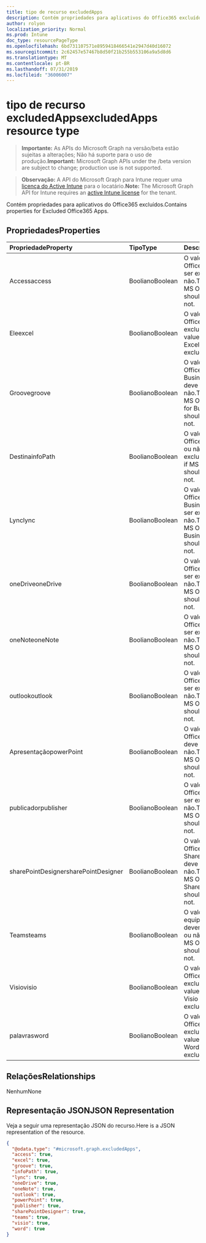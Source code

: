 ```yaml
---
title: tipo de recurso excludedApps
description: Contém propriedades para aplicativos do Office365 excluídos.
author: rolyon
localization_priority: Normal
ms.prod: Intune
doc_type: resourcePageType
ms.openlocfilehash: 6bd731107571e8959418466541e2947d40d16072
ms.sourcegitcommit: 2c62457e57467b8d50f21b255b553106a9a5d8d6
ms.translationtype: MT
ms.contentlocale: pt-BR
ms.lasthandoff: 07/31/2019
ms.locfileid: "36006007"
---
```

# <a name="excludedapps-resource-type"></a><span data-ttu-id="0c17e-103">tipo de recurso excludedApps</span><span class="sxs-lookup"><span data-stu-id="0c17e-103">excludedApps resource type</span></span>

> <span data-ttu-id="0c17e-104">**Importante:** As APIs do Microsoft Graph na versão/beta estão sujeitas a alterações; Não há suporte para o uso de produção.</span><span class="sxs-lookup"><span data-stu-id="0c17e-104">**Important:** Microsoft Graph APIs under the /beta version are subject to change; production use is not supported.</span></span>

> <span data-ttu-id="0c17e-105">**Observação:** A API do Microsoft Graph para Intune requer uma [licença do Active Intune](https://go.microsoft.com/fwlink/?linkid=839381) para o locatário.</span><span class="sxs-lookup"><span data-stu-id="0c17e-105">**Note:** The Microsoft Graph API for Intune requires an [active Intune license](https://go.microsoft.com/fwlink/?linkid=839381) for the tenant.</span></span>

<span data-ttu-id="0c17e-106">Contém propriedades para aplicativos do Office365 excluídos.</span><span class="sxs-lookup"><span data-stu-id="0c17e-106">Contains properties for Excluded Office365 Apps.</span></span>

## <a name="properties"></a><span data-ttu-id="0c17e-107">Propriedades</span><span class="sxs-lookup"><span data-stu-id="0c17e-107">Properties</span></span>
|<span data-ttu-id="0c17e-108">Propriedade</span><span class="sxs-lookup"><span data-stu-id="0c17e-108">Property</span></span>|<span data-ttu-id="0c17e-109">Tipo</span><span class="sxs-lookup"><span data-stu-id="0c17e-109">Type</span></span>|<span data-ttu-id="0c17e-110">Descrição</span><span class="sxs-lookup"><span data-stu-id="0c17e-110">Description</span></span>|
|:---|:---|:---|
|<span data-ttu-id="0c17e-111">Access</span><span class="sxs-lookup"><span data-stu-id="0c17e-111">access</span></span>|<span data-ttu-id="0c17e-112">Booliano</span><span class="sxs-lookup"><span data-stu-id="0c17e-112">Boolean</span></span>|<span data-ttu-id="0c17e-113">O valor de se o MS Office Access deve ser excluído ou não.</span><span class="sxs-lookup"><span data-stu-id="0c17e-113">The value for if MS Office Access should be excluded or not.</span></span>|
|<span data-ttu-id="0c17e-114">Ele</span><span class="sxs-lookup"><span data-stu-id="0c17e-114">excel</span></span>|<span data-ttu-id="0c17e-115">Booliano</span><span class="sxs-lookup"><span data-stu-id="0c17e-115">Boolean</span></span>|<span data-ttu-id="0c17e-116">O valor de se o MS Office Excel deve ser excluído ou não.</span><span class="sxs-lookup"><span data-stu-id="0c17e-116">The value for if MS Office Excel should be excluded or not.</span></span>|
|<span data-ttu-id="0c17e-117">Groove</span><span class="sxs-lookup"><span data-stu-id="0c17e-117">groove</span></span>|<span data-ttu-id="0c17e-118">Booliano</span><span class="sxs-lookup"><span data-stu-id="0c17e-118">Boolean</span></span>|<span data-ttu-id="0c17e-119">O valor de se o MS Office OneDrive for Business-Groove deve ser excluído ou não.</span><span class="sxs-lookup"><span data-stu-id="0c17e-119">The value for if MS Office OneDrive for Business - Groove should be excluded or not.</span></span>|
|<span data-ttu-id="0c17e-120">Destina</span><span class="sxs-lookup"><span data-stu-id="0c17e-120">infoPath</span></span>|<span data-ttu-id="0c17e-121">Booliano</span><span class="sxs-lookup"><span data-stu-id="0c17e-121">Boolean</span></span>|<span data-ttu-id="0c17e-122">O valor de se o MS Office InfoPath deve ou não ser excluído.</span><span class="sxs-lookup"><span data-stu-id="0c17e-122">The value for if MS Office InfoPath should be excluded or not.</span></span>|
|<span data-ttu-id="0c17e-123">Lync</span><span class="sxs-lookup"><span data-stu-id="0c17e-123">lync</span></span>|<span data-ttu-id="0c17e-124">Booliano</span><span class="sxs-lookup"><span data-stu-id="0c17e-124">Boolean</span></span>|<span data-ttu-id="0c17e-125">O valor de se o MS Office Skype for Business-Lync deve ser excluído ou não.</span><span class="sxs-lookup"><span data-stu-id="0c17e-125">The value for if MS Office Skype for Business - Lync should be excluded or not.</span></span>|
|<span data-ttu-id="0c17e-126">oneDrive</span><span class="sxs-lookup"><span data-stu-id="0c17e-126">oneDrive</span></span>|<span data-ttu-id="0c17e-127">Booliano</span><span class="sxs-lookup"><span data-stu-id="0c17e-127">Boolean</span></span>|<span data-ttu-id="0c17e-128">O valor de se o MS Office OneDrive deve ser excluído ou não.</span><span class="sxs-lookup"><span data-stu-id="0c17e-128">The value for if MS Office OneDrive should be excluded or not.</span></span>|
|<span data-ttu-id="0c17e-129">oneNote</span><span class="sxs-lookup"><span data-stu-id="0c17e-129">oneNote</span></span>|<span data-ttu-id="0c17e-130">Booliano</span><span class="sxs-lookup"><span data-stu-id="0c17e-130">Boolean</span></span>|<span data-ttu-id="0c17e-131">O valor de se o MS Office OneNote deve ser excluído ou não.</span><span class="sxs-lookup"><span data-stu-id="0c17e-131">The value for if MS Office OneNote should be excluded or not.</span></span>|
|<span data-ttu-id="0c17e-132">outlook</span><span class="sxs-lookup"><span data-stu-id="0c17e-132">outlook</span></span>|<span data-ttu-id="0c17e-133">Booliano</span><span class="sxs-lookup"><span data-stu-id="0c17e-133">Boolean</span></span>|<span data-ttu-id="0c17e-134">O valor de se o MS Office Outlook deve ser excluído ou não.</span><span class="sxs-lookup"><span data-stu-id="0c17e-134">The value for if MS Office Outlook should be excluded or not.</span></span>|
|<span data-ttu-id="0c17e-135">Apresentação</span><span class="sxs-lookup"><span data-stu-id="0c17e-135">powerPoint</span></span>|<span data-ttu-id="0c17e-136">Booliano</span><span class="sxs-lookup"><span data-stu-id="0c17e-136">Boolean</span></span>|<span data-ttu-id="0c17e-137">O valor de se o MS Office PowerPoint deve ser excluído ou não.</span><span class="sxs-lookup"><span data-stu-id="0c17e-137">The value for if MS Office PowerPoint should be excluded or not.</span></span>|
|<span data-ttu-id="0c17e-138">publicador</span><span class="sxs-lookup"><span data-stu-id="0c17e-138">publisher</span></span>|<span data-ttu-id="0c17e-139">Booliano</span><span class="sxs-lookup"><span data-stu-id="0c17e-139">Boolean</span></span>|<span data-ttu-id="0c17e-140">O valor de se o MS Office Publisher deve ser excluído ou não.</span><span class="sxs-lookup"><span data-stu-id="0c17e-140">The value for if MS Office Publisher should be excluded or not.</span></span>|
|<span data-ttu-id="0c17e-141">sharePointDesigner</span><span class="sxs-lookup"><span data-stu-id="0c17e-141">sharePointDesigner</span></span>|<span data-ttu-id="0c17e-142">Booliano</span><span class="sxs-lookup"><span data-stu-id="0c17e-142">Boolean</span></span>|<span data-ttu-id="0c17e-143">O valor de se o MS Office SharePointDesigner deve ser excluído ou não.</span><span class="sxs-lookup"><span data-stu-id="0c17e-143">The value for if MS Office SharePointDesigner should be excluded or not.</span></span>|
|<span data-ttu-id="0c17e-144">Teams</span><span class="sxs-lookup"><span data-stu-id="0c17e-144">teams</span></span>|<span data-ttu-id="0c17e-145">Booliano</span><span class="sxs-lookup"><span data-stu-id="0c17e-145">Boolean</span></span>|<span data-ttu-id="0c17e-146">O valor de se as equipes do MS Office devem ser excluídas ou não.</span><span class="sxs-lookup"><span data-stu-id="0c17e-146">The value for if MS Office Teams should be excluded or not.</span></span>|
|<span data-ttu-id="0c17e-147">Visio</span><span class="sxs-lookup"><span data-stu-id="0c17e-147">visio</span></span>|<span data-ttu-id="0c17e-148">Booliano</span><span class="sxs-lookup"><span data-stu-id="0c17e-148">Boolean</span></span>|<span data-ttu-id="0c17e-149">O valor de se o MS Office Visio deve ser excluído ou não.</span><span class="sxs-lookup"><span data-stu-id="0c17e-149">The value for if MS Office Visio should be excluded or not.</span></span>|
|<span data-ttu-id="0c17e-150">palavras</span><span class="sxs-lookup"><span data-stu-id="0c17e-150">word</span></span>|<span data-ttu-id="0c17e-151">Booliano</span><span class="sxs-lookup"><span data-stu-id="0c17e-151">Boolean</span></span>|<span data-ttu-id="0c17e-152">O valor de se o MS Office Word deve ser excluído ou não.</span><span class="sxs-lookup"><span data-stu-id="0c17e-152">The value for if MS Office Word should be excluded or not.</span></span>|

## <a name="relationships"></a><span data-ttu-id="0c17e-153">Relações</span><span class="sxs-lookup"><span data-stu-id="0c17e-153">Relationships</span></span>
<span data-ttu-id="0c17e-154">Nenhum</span><span class="sxs-lookup"><span data-stu-id="0c17e-154">None</span></span>

## <a name="json-representation"></a><span data-ttu-id="0c17e-155">Representação JSON</span><span class="sxs-lookup"><span data-stu-id="0c17e-155">JSON Representation</span></span>
<span data-ttu-id="0c17e-156">Veja a seguir uma representação JSON do recurso.</span><span class="sxs-lookup"><span data-stu-id="0c17e-156">Here is a JSON representation of the resource.</span></span>
<!-- {
  "blockType": "resource",
  "@odata.type": "microsoft.graph.excludedApps"
}
-->
``` json
{
  "@odata.type": "#microsoft.graph.excludedApps",
  "access": true,
  "excel": true,
  "groove": true,
  "infoPath": true,
  "lync": true,
  "oneDrive": true,
  "oneNote": true,
  "outlook": true,
  "powerPoint": true,
  "publisher": true,
  "sharePointDesigner": true,
  "teams": true,
  "visio": true,
  "word": true
}
```





